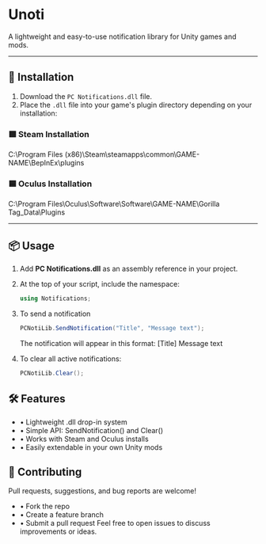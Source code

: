 # Unoti

A lightweight and easy-to-use notification library for Unity games and mods.

---

## 🔧 Installation

1. Download the `PC Notifications.dll` file.
2. Place the `.dll` file into your game's plugin directory depending on your installation:

### 🟩 Steam Installation
C:\Program Files (x86)\Steam\steamapps\common\GAME-NAME\BepInEx\plugins


### 🟦 Oculus Installation
C:\Program Files\Oculus\Software\Software\GAME-NAME\Gorilla Tag_Data\Plugins

---

## 📦 Usage

1. Add **PC Notifications.dll** as an assembly reference in your project.
2. At the top of your script, include the namespace:
   ```csharp
   using Notifications;
   ```
3. To send a notification
   ```csharp
   PCNotiLib.SendNotification("Title", "Message text");
   ```
   The notification will appear in this format: [Title] Message text

4. To clear all active notifications:
   ```csharp
   PCNotiLib.Clear();
   ```

## 🛠 Features
- • Lightweight .dll drop-in system
- • Simple API: SendNotification() and Clear()
- • Works with Steam and Oculus installs
- • Easily extendable in your own Unity mods

## 🤝 Contributing
Pull requests, suggestions, and bug reports are welcome!
- • Fork the repo
- • Create a feature branch
- • Submit a pull request
Feel free to open issues to discuss improvements or ideas.
